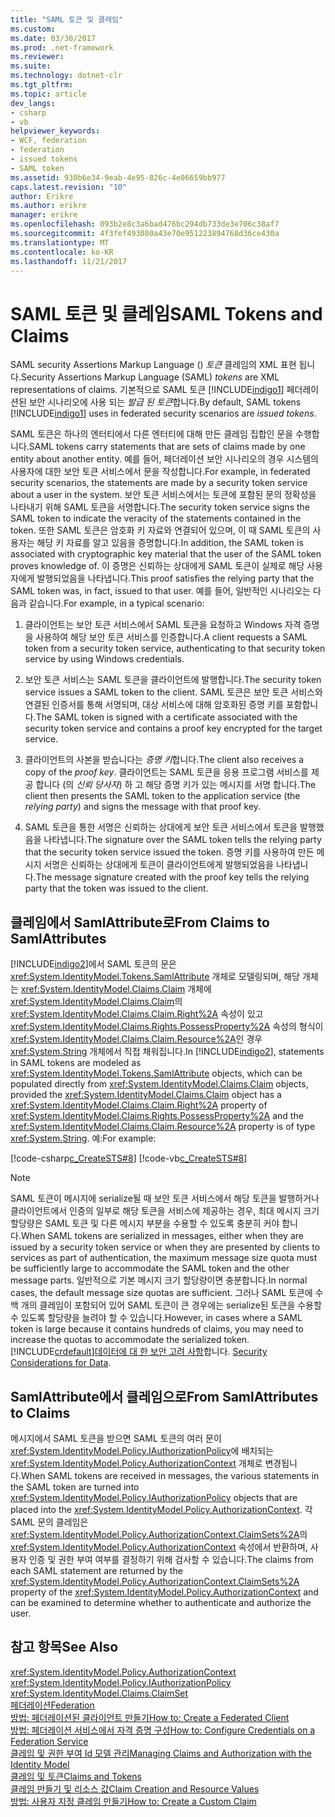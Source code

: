 ```yaml
---
title: "SAML 토큰 및 클레임"
ms.custom: 
ms.date: 03/30/2017
ms.prod: .net-framework
ms.reviewer: 
ms.suite: 
ms.technology: dotnet-clr
ms.tgt_pltfrm: 
ms.topic: article
dev_langs:
- csharp
- vb
helpviewer_keywords:
- WCF, federation
- federation
- issued tokens
- SAML token
ms.assetid: 930b6e34-9eab-4e95-826c-4e06659bb977
caps.latest.revision: "10"
author: Erikre
ms.author: erikre
manager: erikre
ms.openlocfilehash: 093b2e8c3a6bad476bc294db733de3e706c38af7
ms.sourcegitcommit: 4f3fef493080a43e70e951223894768d36ce430a
ms.translationtype: MT
ms.contentlocale: ko-KR
ms.lasthandoff: 11/21/2017
---
```

# <a name="saml-tokens-and-claims"></a><span data-ttu-id="528df-102">SAML 토큰 및 클레임</span><span class="sxs-lookup"><span data-stu-id="528df-102">SAML Tokens and Claims</span></span>
<span data-ttu-id="528df-103">SAML security Assertions Markup Language () *토큰* 클레임의 XML 표현 됩니다.</span><span class="sxs-lookup"><span data-stu-id="528df-103">Security Assertions Markup Language (SAML) *tokens* are XML representations of claims.</span></span> <span data-ttu-id="528df-104">기본적으로 SAML 토큰 [!INCLUDE[indigo1](../../../../includes/indigo1-md.md)] 페더레이션된 보안 시나리오에 사용 되는 *발급 된 토큰*합니다.</span><span class="sxs-lookup"><span data-stu-id="528df-104">By default, SAML tokens [!INCLUDE[indigo1](../../../../includes/indigo1-md.md)] uses in federated security scenarios are *issued tokens*.</span></span>  
  
 <span data-ttu-id="528df-105">SAML 토큰은 하나의 엔터티에서 다른 엔터티에 대해 만든 클레임 집합인 문을 수행합니다.</span><span class="sxs-lookup"><span data-stu-id="528df-105">SAML tokens carry statements that are sets of claims made by one entity about another entity.</span></span> <span data-ttu-id="528df-106">예를 들어, 페더레이션 보안 시나리오의 경우 시스템의 사용자에 대한 보안 토큰 서비스에서 문을 작성합니다.</span><span class="sxs-lookup"><span data-stu-id="528df-106">For example, in federated security scenarios, the statements are made by a security token service about a user in the system.</span></span> <span data-ttu-id="528df-107">보안 토큰 서비스에서는 토큰에 포함된 문의 정확성을 나타내기 위해 SAML 토큰을 서명합니다.</span><span class="sxs-lookup"><span data-stu-id="528df-107">The security token service signs the SAML token to indicate the veracity of the statements contained in the token.</span></span> <span data-ttu-id="528df-108">또한 SAML 토큰은 암호화 키 자료와 연결되어 있으며, 이 때 SAML 토큰의 사용자는 해당 키 자료를 알고 있음을 증명합니다.</span><span class="sxs-lookup"><span data-stu-id="528df-108">In addition, the SAML token is associated with cryptographic key material that the user of the SAML token proves knowledge of.</span></span> <span data-ttu-id="528df-109">이 증명은 신뢰하는 상대에게 SAML 토큰이 실제로 해당 사용자에게 발행되었음을 나타냅니다.</span><span class="sxs-lookup"><span data-stu-id="528df-109">This proof satisfies the relying party that the SAML token was, in fact, issued to that user.</span></span> <span data-ttu-id="528df-110">예를 들어, 일반적인 시나리오는 다음과 같습니다.</span><span class="sxs-lookup"><span data-stu-id="528df-110">For example, in a typical scenario:</span></span>  
  
1.  <span data-ttu-id="528df-111">클라이언트는 보안 토큰 서비스에서 SAML 토큰을 요청하고 Windows 자격 증명을 사용하여 해당 보안 토큰 서비스를 인증합니다.</span><span class="sxs-lookup"><span data-stu-id="528df-111">A client requests a SAML token from a security token service, authenticating to that security token service by using Windows credentials.</span></span>  
  
2.  <span data-ttu-id="528df-112">보안 토큰 서비스는 SAML 토큰을 클라이언트에 발행합니다.</span><span class="sxs-lookup"><span data-stu-id="528df-112">The security token service issues a SAML token to the client.</span></span> <span data-ttu-id="528df-113">SAML 토큰은 보안 토큰 서비스와 연결된 인증서를 통해 서명되며, 대상 서비스에 대해 암호화된 증명 키를 포함합니다.</span><span class="sxs-lookup"><span data-stu-id="528df-113">The SAML token is signed with a certificate associated with the security token service and contains a proof key encrypted for the target service.</span></span>  
  
3.  <span data-ttu-id="528df-114">클라이언트의 사본을 받습니다는 *증명 키*합니다.</span><span class="sxs-lookup"><span data-stu-id="528df-114">The client also receives a copy of the *proof key*.</span></span> <span data-ttu-id="528df-115">클라이언트는 SAML 토큰을 응용 프로그램 서비스를 제공 합니다 (의 *신뢰 당사자*) 하 고 해당 증명 키가 있는 메시지를 서명 합니다.</span><span class="sxs-lookup"><span data-stu-id="528df-115">The client then presents the SAML token to the application service (the *relying party*) and signs the message with that proof key.</span></span>  
  
4.  <span data-ttu-id="528df-116">SAML 토큰을 통한 서명은 신뢰하는 상대에게 보안 토큰 서비스에서 토큰을 발행했음을 나타냅니다.</span><span class="sxs-lookup"><span data-stu-id="528df-116">The signature over the SAML token tells the relying party that the security token service issued the token.</span></span> <span data-ttu-id="528df-117">증명 키를 사용하여 만든 메시지 서명은 신뢰하는 상대에게 토큰이 클라이언트에게 발행되었음을 나타냅니다.</span><span class="sxs-lookup"><span data-stu-id="528df-117">The message signature created with the proof key tells the relying party that the token was issued to the client.</span></span>  
  
## <a name="from-claims-to-samlattributes"></a><span data-ttu-id="528df-118">클레임에서 SamlAttribute로</span><span class="sxs-lookup"><span data-stu-id="528df-118">From Claims to SamlAttributes</span></span>  
 <span data-ttu-id="528df-119">[!INCLUDE[indigo2](../../../../includes/indigo2-md.md)]에서 SAML 토큰의 문은 <xref:System.IdentityModel.Tokens.SamlAttribute> 개체로 모델링되며, 해당 개체는 <xref:System.IdentityModel.Claims.Claim> 개체에 <xref:System.IdentityModel.Claims.Claim>의 <xref:System.IdentityModel.Claims.Claim.Right%2A> 속성이 있고 <xref:System.IdentityModel.Claims.Rights.PossessProperty%2A> 속성의 형식이 <xref:System.IdentityModel.Claims.Claim.Resource%2A>인 경우 <xref:System.String> 개체에서 직접 채워집니다.</span><span class="sxs-lookup"><span data-stu-id="528df-119">In [!INCLUDE[indigo2](../../../../includes/indigo2-md.md)], statements in SAML tokens are modeled as <xref:System.IdentityModel.Tokens.SamlAttribute> objects, which can be populated directly from <xref:System.IdentityModel.Claims.Claim> objects, provided the <xref:System.IdentityModel.Claims.Claim> object has a <xref:System.IdentityModel.Claims.Claim.Right%2A> property of <xref:System.IdentityModel.Claims.Rights.PossessProperty%2A> and the <xref:System.IdentityModel.Claims.Claim.Resource%2A> property is of type <xref:System.String>.</span></span> <span data-ttu-id="528df-120">예:</span><span class="sxs-lookup"><span data-stu-id="528df-120">For example:</span></span>  
  
 [!code-csharp[c_CreateSTS#8](../../../../samples/snippets/csharp/VS_Snippets_CFX/c_creatests/cs/source.cs#8)]
 [!code-vb[c_CreateSTS#8](../../../../samples/snippets/visualbasic/VS_Snippets_CFX/c_creatests/vb/source.vb#8)]  
  
> [!NOTE]
>  <span data-ttu-id="528df-121">SAML 토큰이 메시지에 serialize될 때 보안 토큰 서비스에서 해당 토큰을 발행하거나 클라이언트에서 인증의 일부로 해당 토큰을 서비스에 제공하는 경우, 최대 메시지 크기 할당량은 SAML 토큰 및 다른 메시지 부분을 수용할 수 있도록 충분히 커야 합니다.</span><span class="sxs-lookup"><span data-stu-id="528df-121">When SAML tokens are serialized in messages, either when they are issued by a security token service or when they are presented by clients to services as part of authentication, the maximum message size quota must be sufficiently large to accommodate the SAML token and the other message parts.</span></span> <span data-ttu-id="528df-122">일반적으로 기본 메시지 크기 할당량이면 충분합니다.</span><span class="sxs-lookup"><span data-stu-id="528df-122">In normal cases, the default message size quotas are sufficient.</span></span> <span data-ttu-id="528df-123">그러나 SAML 토큰에 수백 개의 클레임이 포함되어 있어 SAML 토큰이 큰 경우에는 serialize된 토큰을 수용할 수 있도록 할당량을 늘려야 할 수 있습니다.</span><span class="sxs-lookup"><span data-stu-id="528df-123">However, in cases where a SAML token is large because it contains hundreds of claims, you may need to increase the quotas to accommodate the serialized token.</span></span> [!INCLUDE[crdefault](../../../../includes/crdefault-md.md)]<span data-ttu-id="528df-124">[데이터에 대 한 보안 고려 사항](../../../../docs/framework/wcf/feature-details/security-considerations-for-data.md)합니다.</span><span class="sxs-lookup"><span data-stu-id="528df-124"> [Security Considerations for Data](../../../../docs/framework/wcf/feature-details/security-considerations-for-data.md).</span></span>  
  
## <a name="from-samlattributes-to-claims"></a><span data-ttu-id="528df-125">SamlAttribute에서 클레임으로</span><span class="sxs-lookup"><span data-stu-id="528df-125">From SamlAttributes to Claims</span></span>  
 <span data-ttu-id="528df-126">메시지에서 SAML 토큰을 받으면 SAML 토큰의 여러 문이 <xref:System.IdentityModel.Policy.IAuthorizationPolicy>에 배치되는 <xref:System.IdentityModel.Policy.AuthorizationContext> 개체로 변경됩니다.</span><span class="sxs-lookup"><span data-stu-id="528df-126">When SAML tokens are received in messages, the various statements in the SAML token are turned into <xref:System.IdentityModel.Policy.IAuthorizationPolicy> objects that are placed into the <xref:System.IdentityModel.Policy.AuthorizationContext>.</span></span> <span data-ttu-id="528df-127">각 SAML 문의 클레임은 <xref:System.IdentityModel.Policy.AuthorizationContext.ClaimSets%2A>의 <xref:System.IdentityModel.Policy.AuthorizationContext> 속성에서 반환하며, 사용자 인증 및 권한 부여 여부를 결정하기 위해 검사할 수 있습니다.</span><span class="sxs-lookup"><span data-stu-id="528df-127">The claims from each SAML statement are returned by the <xref:System.IdentityModel.Policy.AuthorizationContext.ClaimSets%2A> property of the <xref:System.IdentityModel.Policy.AuthorizationContext> and can be examined to determine whether to authenticate and authorize the user.</span></span>  
  
## <a name="see-also"></a><span data-ttu-id="528df-128">참고 항목</span><span class="sxs-lookup"><span data-stu-id="528df-128">See Also</span></span>  
 <xref:System.IdentityModel.Policy.AuthorizationContext>  
 <xref:System.IdentityModel.Policy.IAuthorizationPolicy>  
 <xref:System.IdentityModel.Claims.ClaimSet>  
 [<span data-ttu-id="528df-129">페더레이션</span><span class="sxs-lookup"><span data-stu-id="528df-129">Federation</span></span>](../../../../docs/framework/wcf/feature-details/federation.md)  
 [<span data-ttu-id="528df-130">방법: 페더레이션된 클라이언트 만들기</span><span class="sxs-lookup"><span data-stu-id="528df-130">How to: Create a Federated Client</span></span>](../../../../docs/framework/wcf/feature-details/how-to-create-a-federated-client.md)  
 [<span data-ttu-id="528df-131">방법: 페더레이션 서비스에서 자격 증명 구성</span><span class="sxs-lookup"><span data-stu-id="528df-131">How to: Configure Credentials on a Federation Service</span></span>](../../../../docs/framework/wcf/feature-details/how-to-configure-credentials-on-a-federation-service.md)  
 [<span data-ttu-id="528df-132">클레임 및 권한 부여 Id 모델 관리</span><span class="sxs-lookup"><span data-stu-id="528df-132">Managing Claims and Authorization with the Identity Model</span></span>](../../../../docs/framework/wcf/feature-details/managing-claims-and-authorization-with-the-identity-model.md)  
 [<span data-ttu-id="528df-133">클레임 및 토큰</span><span class="sxs-lookup"><span data-stu-id="528df-133">Claims and Tokens</span></span>](../../../../docs/framework/wcf/feature-details/claims-and-tokens.md)  
 [<span data-ttu-id="528df-134">클레임 만들기 및 리소스 값</span><span class="sxs-lookup"><span data-stu-id="528df-134">Claim Creation and Resource Values</span></span>](../../../../docs/framework/wcf/feature-details/claim-creation-and-resource-values.md)  
 [<span data-ttu-id="528df-135">방법: 사용자 지정 클레임 만들기</span><span class="sxs-lookup"><span data-stu-id="528df-135">How to: Create a Custom Claim</span></span>](../../../../docs/framework/wcf/extending/how-to-create-a-custom-claim.md)
